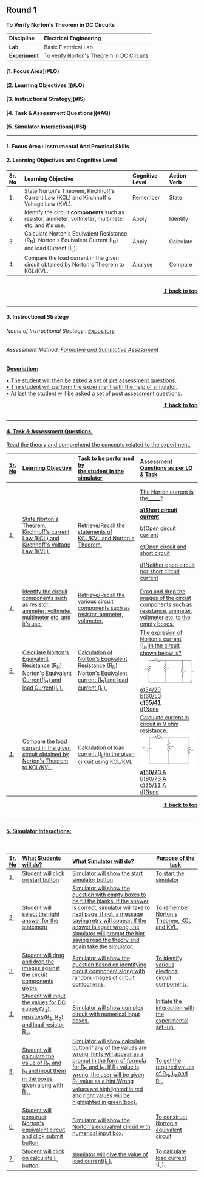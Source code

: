 ## Round 1
<p align="center">

<b>To Verify Norton's Theorem in DC Circuits </b> <a name="top"></a> </br>
</p>

<b>Discipline | </b> Electrical Engineering
:--|:--|
<b> Lab</b> | Basic Electrical Lab
<b> Experiment</b>|To verify Norton's Theorem in DC Circuits


<h4> [1. Focus Area](#LO)
<h4> [2. Learning Objectives ](#LO)
<h4> [3. Instructional Strategy](#IS)
<h4> [4. Task & Assessment Questions](#AQ)
<h4> [5. Simulator Interactions](#SI)
<hr>

<a name="LO"></a>
#### 1. Focus Area : Instrumental And Practical Skills 
#### 2. Learning Objectives and Cognitive Level


Sr. No |	Learning Objective	| Cognitive Level | Action Verb
:--|:--|:--|:--
1.| State Norton's Theorem, Kirchhoff's Current Law (KCL) and Kirchhoff's Voltage Law (KVL). | Remember | State
2.| Identify the circuit __components__ such as resistor, ammeter, voltmeter, multimeter etc. and it's use.  | Apply| Identify
3.| Calculate Norton's Equivalent Resistance (R<sub>N</sub>), Norton's Equivalent Current (I<sub>N</sub>) and load Current  (I<sub>L</sub>).|Apply | Calculate
4.| Compare the load  current in the given circuit obtained by Norton's Theorem to KCL/KVL. | Analyse | Compare




<br/>
<div align="right">
    <b><a href="#top">↥ back to top</a></b>
</div>
<br/>
<hr>

<a name="IS"></a>
#### 3. Instructional Strategy
###### Name of Instructional Strategy  :     <u> Expository </u>
###### Assessment Method: <u>Formative and Summative Assessment</u>

<u> <b>Description:</b> <br>

•	The student will then be asked a set of pre assessment questions. <br>
•       The student will perform the experiment with the help of simulator. <br>
•       At last the student will be asked a set of post assessment questions. <br>

<div align="right">
    <b><a href="#top">↥ back to top</a></b>
</div>
<br/>
<hr>

<a name="AQ"></a>
#### 4. Task & Assessment Questions:

Read the theory and comprehend the concepts related to the experiment.
<br>




Sr. No |	Learning Objective	| Task to be performed by <br> the student  in the simulator | Assessment Questions as per LO & Task
:--|:--|:--|:-------------------------
1.|State Norton's Theorem, Kirchhoff's current Law (KCL) and Kirchhoff's Voltage Law (KVL). | Retrieve/Recall the statements of KCL/KVL and Norton's Theorem. | <p >The Norton current is the_____?</p> <p><b>a)Short circuit current </b></p><p> b)Open circuit current </p>       <p>c)Open circuit and short circuit</p>      <p>     d)Neither open circuit nor short circuit current</p>
2.| Identify the circuit components such as resistor, ammeter, voltmeter, multimeter etc. and it's use. | Retrieve/Recall the various circuit components such as resistor, ammeter, voltmeter. |  Drag and drop the images of the circuit components such as resistance, ammeter, voltmeter etc. to the empty boxes.
3.| Calculate Norton's Equivalent Resistance (R<sub>N</sub>), Norton's Equivalent Current(I<sub>N</sub>) and load Current(I<sub>L</sub>). |Calculation of Norton's Equivalent Resistance (R<sub>N</sub>) Norton's Equivalent current (I<sub>N</sub>)and load current (I<sub>L</sub>). | The expresion of Norton's current (I<sub>N</sub>)in the circuit shown below is?<br><img src="https://github.com/divyanshuverma-coder/NORTON-S-THEOREM/blob/master/pedagogy/circuit%203.jpg"><br> a)34/29 <br>  b)60/53 <br>       **c)55/41** <br>    d)None <br>
4.| Compare the load  current in the given circuit obtained by Norton's Theorem to KCL/KVL.|Calculation of load current (I<sub>L</sub>)in the given circuit using KCL/KVL | Calculate current in circuit in 9 ohm resistance. <br> <img src="https://github.com/divyanshuverma-coder/NORTON-S-THEOREM/blob/master/pedagogy/circuit%204.jpg"><br> **a)50/73** A <br>  b)90/73 A <br>  c)35/11 A <br>    d)None 



<div align="right">
    <b><a href="#top">↥ back to top</a></b>
</div>
<br/>
<hr>

<a name="SI"></a>

#### 5. Simulator Interactions:
<br>

Sr. No |	What Students will do?| What Simulator will do?| Purpose of the task
:--|:--|:--------------------------------|-------------
1.|  Student will click on start button | Simulator will show the start simulator button | To start the simulator
2.|Student will select the right answer for the statement | Simulator will show the question with empty boxes to be fill  the blanks. If the answer is correct, simulator will take to next page, if not, a message saying retry will appear. If the answer is again wrong, the simulator will prompt the hint saying read the theory and again take the simulator.| To remember Norton's Theorem, KCL and KVL.
3.| Student will drag and drop the images against the circuit components given. |Simulator will show the question based on identifying circuit component along with random images of circuit components.|To identify various electrical circuit components.
4.| Student will input the values for DC supply(V<sub>1</sub>), resistors(R<sub>1</sub>, R<sub>2</sub>) and load resistor R<sub>1</sub>.|Simulator will show complex circuit with numerical input boxes.|Initiate the interaction with the experimental set-up.
5.| Student will calculate the value of R<sub>N</sub> and I<sub>N</sub> and input them in the boxes given along with R<sub>1</sub>. | Simulator will show calculate button if any of the values are wrong, hints will appear as a prompt in the form of formula for R<sub>N</sub> and I<sub>N</sub>. If R<sub>1</sub> value is wrong ,the user will be given R<sub>L</sub> value as a hint.Wrong values are highlighted in red and right values will be highlighted in green(box).|To get the required values of R<sub>N</sub>, I<sub>N</sub> and R<sub>L</sub>. 
6.| Student will construct Norton's equivalent circuit and click submit button. |Simulator will show the Norton's equivalent circuit with numerical input box. | To construct Norton's equivalent circuit 
7.|Student will click on calculate I<sub>L</sub> button. | simulator will give the value of load current(I<sub>L</sub>).| To calculate load current (I<sub>L</sub>).



